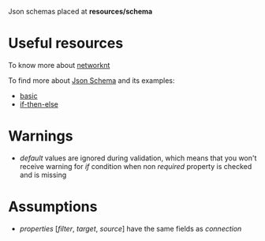 Json schemas placed at **resources/schema**

# Useful resources

To know more about [networknt](https://github.com/networknt/json-schema-validator)

To find more about [Json Schema](https://json-schema.org/specification) and its examples:
* [basic](https://json-schema.org/learn/getting-started-step-by-step)
* [if-then-else](https://json-schema.org/understanding-json-schema/reference/conditionals#ifthenelse)

# Warnings

* *default* values are ignored during validation, which means that you won't receive warning for *if* 
condition when non *required* property is checked and is missing

# Assumptions
* *properties* [*filter*, *target*, *source*] have the same fields as *connection*

